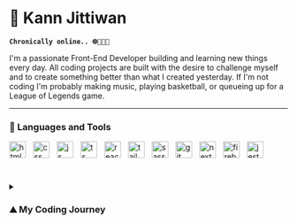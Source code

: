 # 🎠 Kann Jittiwan

**`Chronically online.. 🌐👨🏻‍💻`**

I'm a passionate Front-End Developer building and learning new things every day. All coding projects are built with the desire to challenge myself and to create something better than what I created yesterday. If I'm not coding I'm probably making music, playing basketball, or queueing up for a League of Legends game.

---

### 🧰 Languages and Tools

<img align="left" alt="html" width="30px" style="padding-right:10px;" src="https://cdn.jsdelivr.net/gh/devicons/devicon/icons/html5/html5-plain.svg" />
<img align="left" alt="css" width="30px" style="padding-right:10px;" src="https://cdn.jsdelivr.net/gh/devicons/devicon/icons/css3/css3-plain.svg" />
<img align="left" alt="js" width="30px" style="padding-right:10px;" src="https://cdn.jsdelivr.net/gh/devicons/devicon/icons/javascript/javascript-plain.svg" />
<img align="left" alt="ts" width="30px" style="padding-right:10px;" src="https://cdn.jsdelivr.net/gh/devicons/devicon/icons/typescript/typescript-plain.svg" />
<img align="left" alt="react" width="30px" style="padding-right:10px;" src="https://cdn.jsdelivr.net/gh/devicons/devicon/icons/react/react-original.svg" />
<img align="left" alt="tailwind" width="30px" style="padding-right:10px;" src="https://cdn.jsdelivr.net/gh/devicons/devicon/icons/tailwindcss/tailwindcss-plain.svg" />
<img align="left" alt="sass" width="30px" style="padding-right:10px;" src="https://cdn.jsdelivr.net/gh/devicons/devicon/icons/sass/sass-original.svg" />
<img align="left" alt="git" width="30px" style="padding-right:10px;" src="https://cdn.jsdelivr.net/gh/devicons/devicon/icons/git/git-original.svg" />
<img align="left" alt="next" width="30px" style="padding-right:10px;" src="https://cdn.jsdelivr.net/gh/devicons/devicon/icons/nextjs/nextjs-original.svg" />
<img align="left" alt="firebase" width="30px" style="padding-right:10px;" src="https://cdn.jsdelivr.net/gh/devicons/devicon/icons/firebase/firebase-plain.svg" />
<img align="left" alt="jest" width="30px" style="padding-right:10px;" src="https://cdn.jsdelivr.net/gh/devicons/devicon/icons/jest/jest-plain.svg" />
<br></br>

#

<details>
<summary><h3>⛰️ My Coding Journey</h3></summary>
  I started my coding journey as a lost and purposeless marketing graduate. I have always had a passion for creating which led me to pick up hobbies such as photography and music production in college. I had been producing music for 4 years at the time and decided to take a gap year after graduating to try to do music full time. After about 8 months, both the stress and my financial situation led to me getting burnt out and I was contemplating on finding a job in marketing. I then discovered coding from a Youtube video which recommended The Odin Project, which is a free open source curriculum teaching web development. I instantly fell in love with coding, and I spent all of my time learning to code. I replaced gaming youtube videos with coding videos and I even keep a journal to track my progress. I started learning to code on February 17 2023 and on June 9 2023 I landed my first Front-End Developer job. I mainly use React, Tailwind CSS and Sass for styling, and Framer Motion for my animations. I am currently learning Back-End Development in my free time and plan to learn React Native in the future. I don't know what I will be doing in 5 years but I can say for certain that I will be coding. To whoever is reading this, I hope you have a great day and I hope we can create something great together :-)
</details>
          
          
          
          
          
               

          

<!--
**kjittiwan/kjittiwan** is a ✨ _special_ ✨ repository because its `README.md` (this file) appears on your GitHub profile.

Here are some ideas to get you started:

- 🔭 I’m currently working on ...
- 🌱 I’m currently learning ...
- 👯 I’m looking to collaborate on ...
- 🤔 I’m looking for help with ...
- 💬 Ask me about ...
- 📫 How to reach me: ...
- 😄 Pronouns: ...
- ⚡ Fun fact: ...
-->
